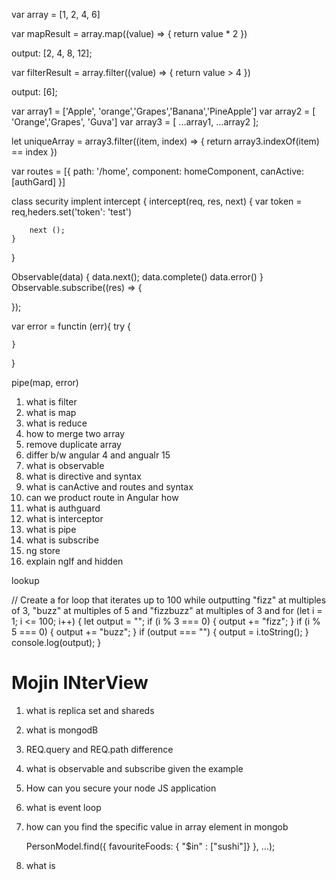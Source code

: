 var array = [1, 2, 4, 6]

var mapResult = array.map((value) => {
    return value * 2
})

output: [2, 4, 8, 12];

var filterResult = array.filter((value) => {
    return value > 4
})


output: [6];

var array1 = ['Apple', 'orange','Grapes','Banana','PineApple']
var array2 = [ 'Orange','Grapes', 'Guva']
var array3 = [ ...array1, ...array2 ];

let uniqueArray = array3.filter((item, index) => {
    return array3.indexOf(item) == index
})


var routes = [{
    path: '/home', component: homeComponent,
    canActive: [authGard]
}]

class security implent intercept {
    intercept(req, res, next) {
        var token = req,heders.set('token': 'test')

        next ();
    }
}

Observable(data) {
    data.next();
    data.complete()
    data.error()
}
Observable.subscribe((res) => {

});

var error = functin (err){
    try {

    }
}

pipe(map, error)


1. what is filter
2. what is map
3. what is reduce
4. how to merge two array
5. remove duplicate array
6. differ b/w angular 4 and angualr 15
7. what is observable
8. what is directive and syntax
9. what is canActive and routes and syntax
10. can we product route in Angular how
11. what is authguard
12. what is interceptor
13. what is pipe
14. what is subscribe
15. ng store
16. explain ngIf and hidden

lookup

// Create a for loop that iterates up to 100 while outputting "fizz" at multiples of 3, "buzz" at multiples of 5 and "fizzbuzz" at multiples of 3 and
for (let i = 1; i <= 100; i++) {
  let output = "";
  if (i % 3 === 0) {
    output += "fizz";
  }
  if (i % 5 === 0) {
    output += "buzz";
  }
  if (output === "") {
    output = i.toString();
  }
  console.log(output);
}

# Mojin INterView

1. what is replica set and shareds

2. what is mongodB

3. REQ.query and REQ.path difference

4. what is observable and subscribe given the example

5. How can you secure your node JS application

6. what is event loop

7. how can you find the specific value in array element in mongob

    PersonModel.find({ favouriteFoods: { "$in" : ["sushi"]} }, ...);

8. what is